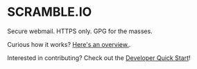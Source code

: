 SCRAMBLE.IO
======

Secure webmail. HTTPS only. GPG for the masses.

Curious how it works? [Here's an overview.](http://dcposch.github.io/scramble/).

Interested in contributing? Check out the [Developer Quick Start](https://github.com/dcposch/scramble/wiki/Developer-Quick-Start)!
